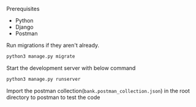 Prerequisites
- Python
- Django
- Postman

Run migrations if they aren't already.

```bash
python3 manage.py migrate
```

Start the development server with below command

```bash
python3 manage.py runserver
```

Import the postman collection(`bank.postman_collection.json`) in the root directory to postman
to test the code